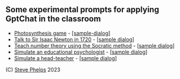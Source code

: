 
## Some experimental prompts for applying GptChat in the classroom 

- [Photosynthesis game](photosynthesis-simulator/prompt.md) - [[sample-dialog]](photosynthesis-simulator/dialog.md)
- [Talk to Sir Isaac Newton in 1720](isaac-newton/prompt.md) - [[sample dialog]](isaac-newton/dialog.md)
- [Teach number theory using the Socratic method](socratic-number-theory/prompt.md) - [[sample dialog](socratic-number-theory/dialog.md)]
- [Simulate an educational psychologist](ed-psych/prompt.md) - [[sample dialog]](ed-psych/dialog.md)
- [Simulate a head-teacher](head-teacher/prompt.md) - [[sample dialog]](head-teacher/dialog.md)

(C) [Steve Phelps](https://sphelps.net) 2023
